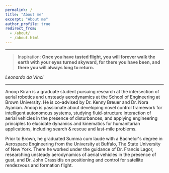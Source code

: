 ```yaml
---
permalink: /
title: "About me"
excerpt: "About me"
author_profile: true
redirect_from: 
  - /about/
  - /about.html
---
```

 
---

> Inspiration: **Once you have tasted flight, you will forever walk the earth with your eyes turned skyward, for there you have been, and there you will always long to return.**

*Leonardo da Vinci*

---
Anoop Kiran is a graduate student pursuing research at the intersection of aerial robotics and unsteady aerodynamics at the School of Engineering at Brown University. He is co-advised by Dr. Kenny Breuer and Dr. Nora Ayanian. Anoop is passionate about developing novel control framework for intelligent autonomous systems, studying fluid-structure interaction of aerial vehicles in the presence of disturbances, and applying engineering principles to elucidate dynamics and kinematics for humanitarian applications, including search & rescue and last-mile problems. 

Prior to Brown, he graduated Summa cum laude with a Bachelor's degree in Aerospace Engineering from the University at Buffalo, The State University of New York. There he worked under the guidance of Dr. Francis Lagor, researching unsteady aerodynamics of aerial vehicles in the presence of gust, and Dr. John Crassidis on positioning and control for satellite rendezvous and formation flight.
